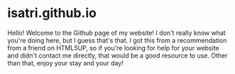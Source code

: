 # isatri.github.io

Hello! Welcome to the Github page of my website! I don't really know what you're doing here, but I guess that's that. I got this from a recommendation from a friend on HTML5UP, so if you're looking for help for your website and didn't contact me directly, that would be a good resource to use. 
Other than that, enjoy your stay and your day!
